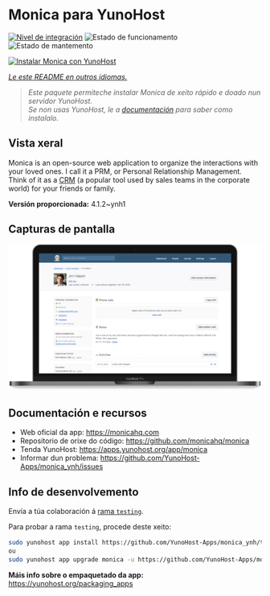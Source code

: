 <!--
NOTA: Este README foi creado automáticamente por <https://github.com/YunoHost/apps/tree/master/tools/readme_generator>
NON debe editarse manualmente.
-->

# Monica para YunoHost

[![Nivel de integración](https://apps.yunohost.org/badge/integration/monica)](https://ci-apps.yunohost.org/ci/apps/monica/)
![Estado de funcionamento](https://apps.yunohost.org/badge/state/monica)
![Estado de mantemento](https://apps.yunohost.org/badge/maintained/monica)

[![Instalar Monica con YunoHost](https://install-app.yunohost.org/install-with-yunohost.svg)](https://install-app.yunohost.org/?app=monica)

*[Le este README en outros idiomas.](./ALL_README.md)*

> *Este paquete permíteche instalar Monica de xeito rápido e doado nun servidor YunoHost.*  
> *Se non usas YunoHost, le a [documentación](https://yunohost.org/install) para saber como instalalo.*

## Vista xeral

Monica is an open-source web application to organize the interactions with your loved ones. I call it a PRM, or Personal Relationship Management. Think of it as a [CRM](https://en.wikipedia.org/wiki/Customer_relationship_management) (a popular tool used by sales teams in the corporate world) for your friends or family.


**Versión proporcionada:** 4.1.2~ynh1

## Capturas de pantalla

![Captura de pantalla de Monica](./doc/screenshots/main-app.png)

## Documentación e recursos

- Web oficial da app: <https://monicahq.com>
- Repositorio de orixe do código: <https://github.com/monicahq/monica>
- Tenda YunoHost: <https://apps.yunohost.org/app/monica>
- Informar dun problema: <https://github.com/YunoHost-Apps/monica_ynh/issues>

## Info de desenvolvemento

Envía a túa colaboración á [rama `testing`](https://github.com/YunoHost-Apps/monica_ynh/tree/testing).

Para probar a rama `testing`, procede deste xeito:

```bash
sudo yunohost app install https://github.com/YunoHost-Apps/monica_ynh/tree/testing --debug
ou
sudo yunohost app upgrade monica -u https://github.com/YunoHost-Apps/monica_ynh/tree/testing --debug
```

**Máis info sobre o empaquetado da app:** <https://yunohost.org/packaging_apps>
